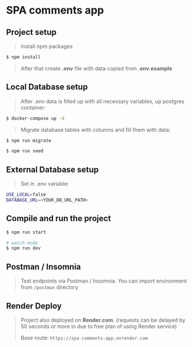 # SPA comments app

## Project setup

> Install npm packages

```bash
$ npm install
```

> After that create **.env** file with data copied from **.env.example**

## Local Database setup

> After .env data is filled up with all necessary variables, up postgres container:

```bash
$ docker-compose up -d
```

> Migrate database tables with columns and fill them with data:

```bash
$ npm run migrate
```

```bash
$ npm run seed
```

## External Database setup

> Set in .env variable:

```bash
USE_LOCAL=false
DATABASE_URL=<YOUR_DB_URL_PATH>
```

## Compile and run the project

```bash
$ npm run start
```

```bash
# watch mode
$ npm run dev
```

## Postman / Insomnia

> Test endpoints via Postman / Insomnia. You can import environment from `/postman` directory

## Render Deploy

> Project also deployed on **Render.com**. (requests can be delayed by 50 seconds or more in due to free plan of using Render service)
>
> Base route: `https://spa-comments-app.onrender.com`
